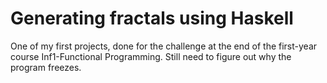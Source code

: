 # Generating fractals using Haskell
One of my first projects, done for the challenge at the end of the first-year course Inf1-Functional Programming.
Still need to figure out why the program freezes.